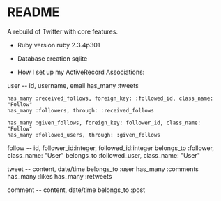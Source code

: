 # README

A rebuild of Twitter with core features.

* Ruby version
    ruby 2.3.4p301
* Database creation
    sqlite

* How I set up my ActiveRecord Associations:

user -- id, username, email
    has_many :tweets

    has_many :received_follows, foreign_key: :followed_id, class_name: "Follow" 
    has_many :followers, through: :received_follows

    has_many :given_follows, foreign_key: follower_id, class_name: "Follow"
    has_many :followed_users, through: :given_follows
    
follow -- id, follower_id:integer, followed_id:integer
    belongs_to :follower,  class_name: "User"
    belongs_to :followed_user, class_name: "User"

tweet -- content, date/time
    belongs_to :user
    has_many :comments
    has_many :likes
    has_many :retweets

comment -- content, date/time
    belongs_to :post

